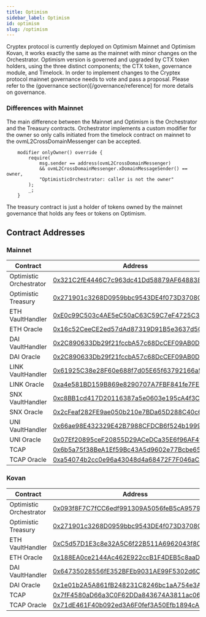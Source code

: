 ```yaml
---
title: Optimism
sidebar_label: Optimism
id: optimism
slug: /optimism
---
```


Cryptex protocol is currently deployed on Optimism Mainnet and Optimism Kovan, it works exactly the same as the mainnet with minor changes on the Orchestrator. Optimism version is governed and upgraded by CTX token holders, using the three distinct components; the CTX token, governance module, and Timelock. In order to implement changes to the Cryptex protocol mainnet governance needs to vote and pass a proposal. Please refer to the (governance section)[/governance/reference] for more details on governance.

### Differences with Mainnet


The main difference between the Mainnet and Optimism is the Orchestrator and the Treasury contracts. Orchestrator implements a custom modifier for the owner so only calls initiated from the timelock contract on mainnet to the ovmL2CrossDomainMessenger can be accepted.

```solidity
	modifier onlyOwner() override {
		require(
			msg.sender == address(ovmL2CrossDomainMessenger)
			&& ovmL2CrossDomainMessenger.xDomainMessageSender() == owner,
			"OptimisticOrchestrator: caller is not the owner"
		);
		_;
	}
```

The treasury contract is just a holder of tokens owned by the mainnet governance that holds any fees or tokens on Optimism.

## Contract Addresses

### Mainnet

| Contract          | Address                                                                                                                               |
| ----------------- | ------------------------------------------------------------------------------------------------------------------------------------- |
| Optimistic Orchestrator  | [0x321C2fE4446C7c963dc41Dd58879AF648838f98D](https://optimistic.etherscan.io/address/0x321C2fE4446C7c963dc41Dd58879AF648838f98D#code) |
| Optimistic Treasury  | [0x271901c3268D0959bbc9543DE4f073D3708C88F7](https://optimistic.etherscan.io/address/0x271901c3268D0959bbc9543DE4f073D3708C88F7#code) |
| ETH VaultHandler  | [0xE0c99C503c4AE5eC50aC63C59C7eF4725C355fdD](https://optimistic.etherscan.io/address/0xE0c99C503c4AE5eC50aC63C59C7eF4725C355fdD#code) |
| ETH Oracle  | [0x16c52CeeCE2ed57dAd87319D91B5e3637d50aFa4](https://optimistic.etherscan.io/address/0x16c52CeeCE2ed57dAd87319D91B5e3637d50aFa4#code) |
| DAI VaultHandler  | [0x2C890633Db29f21fccbA57c68DcCEF09AB0D4763](https://optimistic.etherscan.io/address/0x2C890633Db29f21fccbA57c68DcCEF09AB0D4763#code) |
| DAI Oracle  | [0x2C890633Db29f21fccbA57c68DcCEF09AB0D4763](https://optimistic.etherscan.io/address/0x2C890633Db29f21fccbA57c68DcCEF09AB0D4763#code) |
| LINK VaultHandler | [0x61925C38e28F60e688f7d05E65f63792166a5aFE](https://optimistic.etherscan.io/address/0x61925C38e28F60e688f7d05E65f63792166a5aFE#code) |
| LINK Oracle | [0xa4e581BD159B869e8290707A7FBF841fe7FE97b6](https://optimistic.etherscan.io/address/0xa4e581BD159B869e8290707A7FBF841fe7FE97b6#code) |
| SNX VaultHandler  | [0xc8BB1cd417D20116387a5e0603e195cA4f3Cf59A](https://optimistic.etherscan.io/address/0xc8BB1cd417D20116387a5e0603e195cA4f3Cf59A#code) |
| SNX Oracle  | [0x2cFeaf282FE9ae050b210e7BDa65D288C40c6104](https://optimistic.etherscan.io/address/0x2cFeaf282FE9ae050b210e7BDa65D288C40c6104#code) |
| UNI VaultHandler  | [0x66ae98E432329E42B7988CFDCB6f524b1999CB4a](https://optimistic.etherscan.io/address/0x66ae98E432329E42B7988CFDCB6f524b1999CB4a#code) |
| UNI Oracle  | [0x07Ef20895ceF20855D29ACeDCa35E6f96AF4fF49](https://optimistic.etherscan.io/address/0x07Ef20895ceF20855D29ACeDCa35E6f96AF4fF49#code) |
| TCAP  | [0x6b5a75f38BeA1Ef59Bc43A5d9602e77Bcbe65e46](https://optimistic.etherscan.io/address/0x6b5a75f38BeA1Ef59Bc43A5d9602e77Bcbe65e46#code) |
| TCAP Oracle  | [0xa54074b2cc0e96a43048d4a68472F7F046aC0DA8](https://optimistic.etherscan.io/address/0xa54074b2cc0e96a43048d4a68472F7F046aC0DA8#code) |

### Kovan

| Contract          | Address                                                                                                                               |
| ----------------- | ------------------------------------------------------------------------------------------------------------------------------------- |
| Optimistic Orchestrator  | [0x093f8F7C7fCC6edf991309A5056feB5cA9579292](https://kovan-optimistic.etherscan.io/address/0x093f8F7C7fCC6edf991309A5056feB5cA9579292#code) |
| Optimistic Treasury  | [0x271901c3268D0959bbc9543DE4f073D3708C88F7](https://kovan-optimistic.etherscan.io/address/0x271901c3268D0959bbc9543DE4f073D3708C88F7#code) |
| ETH VaultHandler  | [0xC5d57D1E3c8e32A5C6f22B511A6962043f8Ca425](https://kovan-optimistic.etherscan.io/address/0xC5d57D1E3c8e32A5C6f22B511A6962043f8Ca425#code) |
| ETH Oracle  | [0x188EA0ce2144Ac462E922ccB1F4DEB5c8aaD41fC](https://kovan-optimistic.etherscan.io/address/0x188EA0ce2144Ac462E922ccB1F4DEB5c8aaD41fC#code) |
| DAI VaultHandler  | [0x64735028556fE352BFEb9031AE99F5302d6Ca3D6](https://kovan-optimistic.etherscan.io/address/0x64735028556fE352BFEb9031AE99F5302d6Ca3D6#code) |
| DAI Oracle  | [0x1e01b2A5A861fB248231C8246bc1aA754e3A2ecb](https://kovan-optimistic.etherscan.io/address/0x1e01b2A5A861fB248231C8246bc1aA754e3A2ecb#code) |
| TCAP  | [0x7fF4580aD66a3C0F62DDa843674A3811ac062211](https://kovan-optimistic.etherscan.io/address/0x7fF4580aD66a3C0F62DDa843674A3811ac062211#code) |
| TCAP Oracle  | [0x71dE461F40b092ed3A6F0fef3A50Efb1894cA5dA](https://kovan-optimistic.etherscan.io/address/0x71dE461F40b092ed3A6F0fef3A50Efb1894cA5dA#code) |




